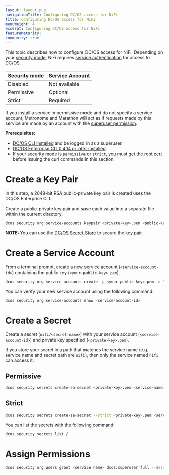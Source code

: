 ```yaml
---
layout: layout.pug
navigationTitle: Configuring DC/OS access for NiFi
title: Configuring DC/OS access for NiFi
menuWeight: 4
excerpt: Configuring DC/OS access for NiFi
featureMaturity:
community: true
---
```


This topic describes how to configure DC/OS access for NiFi. Depending on your [security mode](/dcos/1.12/security/ent/#security-modes/), NiFi requires [service authentication](/dcos/1.12/security/ent/service-auth/) for access to DC/OS.

| Security mode | Service Account |
|---------------|-----------------------|
| Disabled      | Not available   |
| Permissive    | Optional   |
| Strict        | Required |

If you install a service in permissive mode and do not specify a service account, Metronome and Marathon will act as if requests made by this service are made by an account with the [superuser permission](/dcos/1.12/security/ent/perms-reference/#superuser).

**Prerequisites:**

- [DC/OS CLI installed](/dcos/1.12/cli/install/) and be logged in as a superuser.
- [DC/OS Enterprise CLI 0.4.14 or later installed](/dcos/1.12/cli/enterprise-cli/#ent-cli-install).
- If your [security mode](/dcos/1.12/security/ent/#security-modes/) is `permissive` or `strict`, you must [get the root cert](/dcos/1.12/security/ent/tls-ssl/get-cert/) before issuing the curl commands in this section.

# <a name="create-a-keypair"></a>Create a Key Pair
In this step, a 2048-bit RSA public-private key pair is created uses the DC/OS Enterprise CLI.

Create a public-private key pair and save each value into a separate file within the current directory.

```bash
dcos security org service-accounts keypair <private-key>.pem <public-key>.pem
```

<p class="message--note"><strong>NOTE: </strong>You can use the <a href="https://docs.mesosphere.com/1.12/security/ent/secrets/">DC/OS Secret Store</a> to secure the key pair.</p>

# <a name="create-a-service-account"></a>Create a Service Account

From a terminal prompt, create a new service account (`<service-account-id>`) containing the public key (`<your-public-key>.pem`).

```bash
dcos security org service-accounts create -p <your-public-key>.pem -d "dcos_nifi" <service-name>
```

You can verify your new service account using the following command.

```bash
dcos security org service-accounts show <service-account-id>
```

# <a name="create-a-secret"></a>Create a Secret
Create a secret (`nifi/<secret-name>`) with your service account (`<service-account-id>`) and private key specified (`<private-key>.pem`).

If you store your secret in a path that matches the service name (e.g. service name and secret path are `nifi`), then only the service named `nifi` can access it.

## Permissive

```bash
dcos security secrets create-sa-secret <private-key>.pem <service-name> <service name secret>
```

## Strict

```bash
dcos security secrets create-sa-secret --strict <private-key>.pem <service-name> <service name secret>
```


You can list the secrets with the following command:

```bash
dcos security secrets list /
```

# <a name="assign-permissions"></a> Assign Permissions
```bash
dcos security org users grant <service name> dcos:superuser full --description "grant permission to superuser"
```


